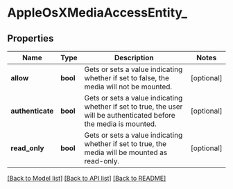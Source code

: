 # AppleOsXMediaAccessEntity_

## Properties
Name | Type | Description | Notes
------------ | ------------- | ------------- | -------------
**allow** | **bool** | Gets or sets a value indicating whether if set to false, the media will not be mounted. | [optional] 
**authenticate** | **bool** | Gets or sets a value indicating whether if set to true, the user will be authenticated before the media is mounted. | [optional] 
**read_only** | **bool** | Gets or sets a value indicating whether if set to true, the media will be mounted as read-only. | [optional] 

[[Back to Model list]](../README.md#documentation-for-models) [[Back to API list]](../README.md#documentation-for-api-endpoints) [[Back to README]](../README.md)


